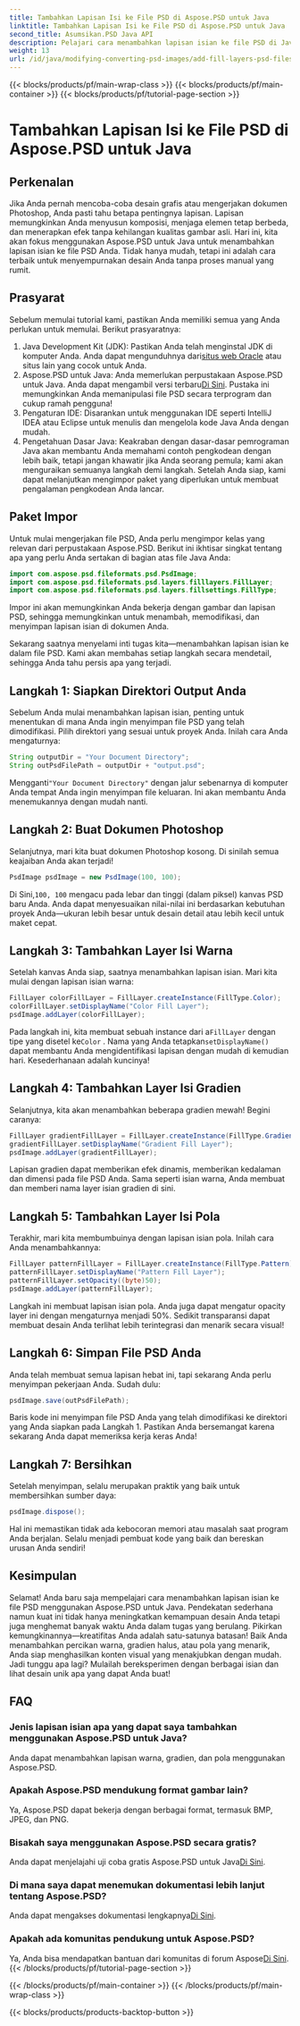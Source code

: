 ```yaml
---
title: Tambahkan Lapisan Isi ke File PSD di Aspose.PSD untuk Java
linktitle: Tambahkan Lapisan Isi ke File PSD di Aspose.PSD untuk Java
second_title: Asumsikan.PSD Java API
description: Pelajari cara menambahkan lapisan isian ke file PSD di Java menggunakan Aspose.PSD dengan panduan langkah demi langkah kami. Sempurnakan desain Anda.
weight: 13
url: /id/java/modifying-converting-psd-images/add-fill-layers-psd-files/
---
```


{{< blocks/products/pf/main-wrap-class >}}
{{< blocks/products/pf/main-container >}}
{{< blocks/products/pf/tutorial-page-section >}}

# Tambahkan Lapisan Isi ke File PSD di Aspose.PSD untuk Java

## Perkenalan
Jika Anda pernah mencoba-coba desain grafis atau mengerjakan dokumen Photoshop, Anda pasti tahu betapa pentingnya lapisan. Lapisan memungkinkan Anda menyusun komposisi, menjaga elemen tetap berbeda, dan menerapkan efek tanpa kehilangan kualitas gambar asli. Hari ini, kita akan fokus menggunakan Aspose.PSD untuk Java untuk menambahkan lapisan isian ke file PSD Anda. Tidak hanya mudah, tetapi ini adalah cara terbaik untuk menyempurnakan desain Anda tanpa proses manual yang rumit.
## Prasyarat
Sebelum memulai tutorial kami, pastikan Anda memiliki semua yang Anda perlukan untuk memulai. Berikut prasyaratnya:
1.  Java Development Kit (JDK): Pastikan Anda telah menginstal JDK di komputer Anda. Anda dapat mengunduhnya dari[situs web Oracle](https://www.oracle.com/java/technologies/javase-jdk11-downloads.html) atau situs lain yang cocok untuk Anda.
2.  Aspose.PSD untuk Java: Anda memerlukan perpustakaan Aspose.PSD untuk Java. Anda dapat mengambil versi terbaru[Di Sini](https://releases.aspose.com/psd/java/). Pustaka ini memungkinkan Anda memanipulasi file PSD secara terprogram dan cukup ramah pengguna!
3. Pengaturan IDE: Disarankan untuk menggunakan IDE seperti IntelliJ IDEA atau Eclipse untuk menulis dan mengelola kode Java Anda dengan mudah.
4. Pengetahuan Dasar Java: Keakraban dengan dasar-dasar pemrograman Java akan membantu Anda memahami contoh pengkodean dengan lebih baik, tetapi jangan khawatir jika Anda seorang pemula; kami akan menguraikan semuanya langkah demi langkah.
Setelah Anda siap, kami dapat melanjutkan mengimpor paket yang diperlukan untuk membuat pengalaman pengkodean Anda lancar.
## Paket Impor
Untuk mulai mengerjakan file PSD, Anda perlu mengimpor kelas yang relevan dari perpustakaan Aspose.PSD. Berikut ini ikhtisar singkat tentang apa yang perlu Anda sertakan di bagian atas file Java Anda:
```java
import com.aspose.psd.fileformats.psd.PsdImage;
import com.aspose.psd.fileformats.psd.layers.filllayers.FillLayer;
import com.aspose.psd.fileformats.psd.layers.fillsettings.FillType;
```
Impor ini akan memungkinkan Anda bekerja dengan gambar dan lapisan PSD, sehingga memungkinkan untuk menambah, memodifikasi, dan menyimpan lapisan isian di dokumen Anda.

Sekarang saatnya menyelami inti tugas kita—menambahkan lapisan isian ke dalam file PSD. Kami akan membahas setiap langkah secara mendetail, sehingga Anda tahu persis apa yang terjadi.
## Langkah 1: Siapkan Direktori Output Anda
Sebelum Anda mulai menambahkan lapisan isian, penting untuk menentukan di mana Anda ingin menyimpan file PSD yang telah dimodifikasi. Pilih direktori yang sesuai untuk proyek Anda. Inilah cara Anda mengaturnya:
```java
String outputDir = "Your Document Directory";
String outPsdFilePath = outputDir + "output.psd";
```
 Mengganti`"Your Document Directory"` dengan jalur sebenarnya di komputer Anda tempat Anda ingin menyimpan file keluaran. Ini akan membantu Anda menemukannya dengan mudah nanti.
## Langkah 2: Buat Dokumen Photoshop
Selanjutnya, mari kita buat dokumen Photoshop kosong. Di sinilah semua keajaiban Anda akan terjadi!
```java
PsdImage psdImage = new PsdImage(100, 100);
```
 Di Sini,`100, 100` mengacu pada lebar dan tinggi (dalam piksel) kanvas PSD baru Anda. Anda dapat menyesuaikan nilai-nilai ini berdasarkan kebutuhan proyek Anda—ukuran lebih besar untuk desain detail atau lebih kecil untuk maket cepat.
## Langkah 3: Tambahkan Layer Isi Warna
Setelah kanvas Anda siap, saatnya menambahkan lapisan isian. Mari kita mulai dengan lapisan isian warna:
```java
FillLayer colorFillLayer = FillLayer.createInstance(FillType.Color);
colorFillLayer.setDisplayName("Color Fill Layer");
psdImage.addLayer(colorFillLayer);
```
 Pada langkah ini, kita membuat sebuah instance dari a`FillLayer` dengan tipe yang disetel ke`Color` . Nama yang Anda tetapkan`setDisplayName()` dapat membantu Anda mengidentifikasi lapisan dengan mudah di kemudian hari. Kesederhanaan adalah kuncinya!
## Langkah 4: Tambahkan Layer Isi Gradien
Selanjutnya, kita akan menambahkan beberapa gradien mewah! Begini caranya:
```java
FillLayer gradientFillLayer = FillLayer.createInstance(FillType.Gradient);
gradientFillLayer.setDisplayName("Gradient Fill Layer");
psdImage.addLayer(gradientFillLayer);
```
Lapisan gradien dapat memberikan efek dinamis, memberikan kedalaman dan dimensi pada file PSD Anda. Sama seperti isian warna, Anda membuat dan memberi nama layer isian gradien di sini.
## Langkah 5: Tambahkan Layer Isi Pola
Terakhir, mari kita membumbuinya dengan lapisan isian pola. Inilah cara Anda menambahkannya:
```java
FillLayer patternFillLayer = FillLayer.createInstance(FillType.Pattern);
patternFillLayer.setDisplayName("Pattern Fill Layer");
patternFillLayer.setOpacity((byte)50);
psdImage.addLayer(patternFillLayer);
```
Langkah ini membuat lapisan isian pola. Anda juga dapat mengatur opacity layer ini dengan mengaturnya menjadi 50%. Sedikit transparansi dapat membuat desain Anda terlihat lebih terintegrasi dan menarik secara visual!
## Langkah 6: Simpan File PSD Anda
Anda telah membuat semua lapisan hebat ini, tapi sekarang Anda perlu menyimpan pekerjaan Anda. Sudah dulu:
```java
psdImage.save(outPsdFilePath);
```
Baris kode ini menyimpan file PSD Anda yang telah dimodifikasi ke direktori yang Anda siapkan pada Langkah 1. Pastikan Anda bersemangat karena sekarang Anda dapat memeriksa kerja keras Anda!
## Langkah 7: Bersihkan
Setelah menyimpan, selalu merupakan praktik yang baik untuk membersihkan sumber daya:
```java
psdImage.dispose();
```
Hal ini memastikan tidak ada kebocoran memori atau masalah saat program Anda berjalan. Selalu menjadi pembuat kode yang baik dan bereskan urusan Anda sendiri!
## Kesimpulan
Selamat! Anda baru saja mempelajari cara menambahkan lapisan isian ke file PSD menggunakan Aspose.PSD untuk Java. Pendekatan sederhana namun kuat ini tidak hanya meningkatkan kemampuan desain Anda tetapi juga menghemat banyak waktu Anda dalam tugas yang berulang. Pikirkan kemungkinannya—kreatifitas Anda adalah satu-satunya batasan! Baik Anda menambahkan percikan warna, gradien halus, atau pola yang menarik, Anda siap menghasilkan konten visual yang menakjubkan dengan mudah.
Jadi tunggu apa lagi? Mulailah bereksperimen dengan berbagai isian dan lihat desain unik apa yang dapat Anda buat!
## FAQ
### Jenis lapisan isian apa yang dapat saya tambahkan menggunakan Aspose.PSD untuk Java?
Anda dapat menambahkan lapisan warna, gradien, dan pola menggunakan Aspose.PSD.
### Apakah Aspose.PSD mendukung format gambar lain?
Ya, Aspose.PSD dapat bekerja dengan berbagai format, termasuk BMP, JPEG, dan PNG.
### Bisakah saya menggunakan Aspose.PSD secara gratis?
Anda dapat menjelajahi uji coba gratis Aspose.PSD untuk Java[Di Sini](https://releases.aspose.com/).
### Di mana saya dapat menemukan dokumentasi lebih lanjut tentang Aspose.PSD?
 Anda dapat mengakses dokumentasi lengkapnya[Di Sini](https://reference.aspose.com/psd/java/).
### Apakah ada komunitas pendukung untuk Aspose.PSD?
 Ya, Anda bisa mendapatkan bantuan dari komunitas di forum Aspose[Di Sini](https://forum.aspose.com/c/psd/34).
{{< /blocks/products/pf/tutorial-page-section >}}

{{< /blocks/products/pf/main-container >}}
{{< /blocks/products/pf/main-wrap-class >}}

{{< blocks/products/products-backtop-button >}}
